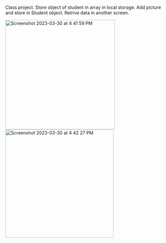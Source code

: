 Class project.
Store object of student in array in local storage.
Add picture and store in Student object.
Retrive data in another screen.

<img width="344" alt="Screenshot 2023-03-30 at 4 41 59 PM" src="https://user-images.githubusercontent.com/81549043/228723375-bd26cc7c-8ae8-4bf9-be8f-3db535e3e404.png"> 
 
<img width="340" alt="Screenshot 2023-03-30 at 4 42 27 PM" src="https://user-images.githubusercontent.com/81549043/228723608-c9b037eb-b370-43c9-a42d-382adce0f4c6.png">
